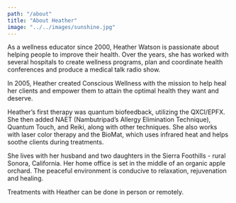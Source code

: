```yaml
---
path: "/about"
title: "About Heather"
image: "../../images/sunshine.jpg"
---
```


As a wellness educator since 2000, Heather Watson is passionate about helping people to improve their health. Over the years, she has worked with several hospitals to create wellness programs, plan and coordinate health conferences and produce a medical talk radio show.

In 2005, Heather created Conscious Wellness with the mission to help heal her clients and empower them to attain the optimal health they want and deserve.

Heather’s first therapy was quantum biofeedback, utilizing the QXCI/EPFX. She then added NAET (Nambutripad’s Allergy Elimination Technique), Quantum Touch, and Reiki, along with other techniques. She also works with laser color therapy and the BioMat, which uses infrared heat and helps soothe clients during treatments.

She lives with her husband and two daughters in the Sierra Foothills - rural Sonora, California. Her home office is set in the middle of an organic apple orchard. The peaceful environment is conducive to relaxation, rejuvenation and healing.

Treatments with Heather can be done in person or remotely.
